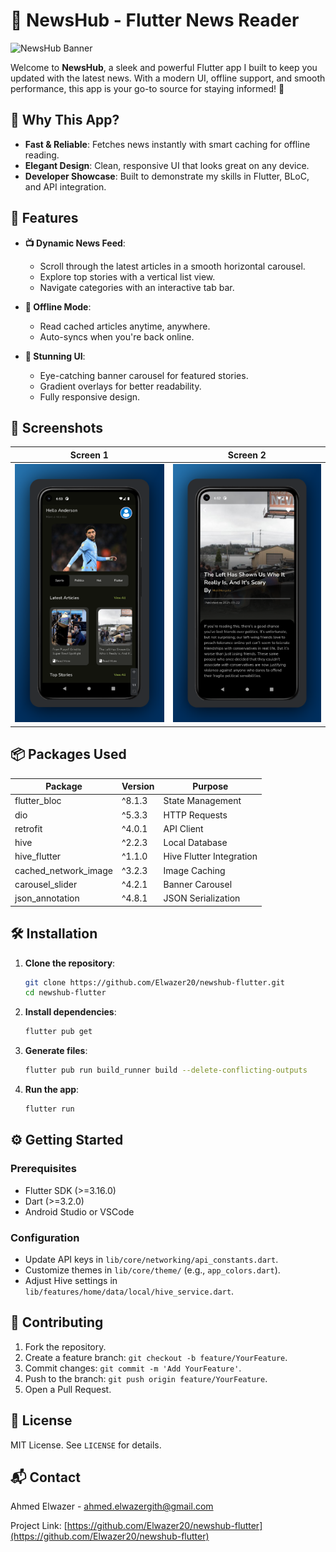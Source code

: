# 📰 NewsHub - Flutter News Reader

![NewsHub Banner](https://images.unsplash.com/photo-1516321318423-f06f85e504b3?auto=compress&cs=tinysrgb&w=800&h=200&fit=crop)

Welcome to **NewsHub**, a sleek and powerful Flutter app I built to keep you updated with the latest news. With a modern UI, offline support, and smooth performance, this app is your go-to source for staying informed! 🔔

## 🌟 Why This App?

- **Fast & Reliable**: Fetches news instantly with smart caching for offline reading.
- **Elegant Design**: Clean, responsive UI that looks great on any device.
- **Developer Showcase**: Built to demonstrate my skills in Flutter, BLoC, and API integration.

## 🚀 Features

- **📺 Dynamic News Feed**:
  - Scroll through the latest articles in a smooth horizontal carousel.
  - Explore top stories with a vertical list view.
  - Navigate categories with an interactive tab bar.

- **📴 Offline Mode**:
  - Read cached articles anytime, anywhere.
  - Auto-syncs when you're back online.

- **🎨 Stunning UI**:
  - Eye-catching banner carousel for featured stories.
  - Gradient overlays for better readability.
  - Fully responsive design.

## 📸 Screenshots

| Screen 1                         | Screen 2                            |
|----------------------------------|-------------------------------------|
| ![Screen 1](screenshot/home.png) | ![Screen 2](screenshot/details.png) |

## 📦 Packages Used

| Package                | Version  | Purpose                     |
|------------------------|----------|-----------------------------|
| flutter_bloc          | ^8.1.3   | State Management            |
| dio                   | ^5.3.3   | HTTP Requests               |
| retrofit              | ^4.0.1   | API Client                  |
| hive                  | ^2.2.3   | Local Database              |
| hive_flutter          | ^1.1.0   | Hive Flutter Integration    |
| cached_network_image  | ^3.2.3   | Image Caching               |
| carousel_slider       | ^4.2.1   | Banner Carousel             |
| json_annotation       | ^4.8.1   | JSON Serialization          |

## 🛠️ Installation

1. **Clone the repository**:
   ```bash
   git clone https://github.com/Elwazer20/newshub-flutter.git
   cd newshub-flutter
   ```

2. **Install dependencies**:
   ```bash
   flutter pub get
   ```

3. **Generate files**:
   ```bash
   flutter pub run build_runner build --delete-conflicting-outputs
   ```

4. **Run the app**:
   ```bash
   flutter run
   ```

## ⚙️ Getting Started

### Prerequisites
- Flutter SDK (>=3.16.0)
- Dart (>=3.2.0)
- Android Studio or VSCode

### Configuration
- Update API keys in `lib/core/networking/api_constants.dart`.
- Customize themes in `lib/core/theme/` (e.g., `app_colors.dart`).
- Adjust Hive settings in `lib/features/home/data/local/hive_service.dart`.

## 🤝 Contributing

1. Fork the repository.
2. Create a feature branch: `git checkout -b feature/YourFeature`.
3. Commit changes: `git commit -m 'Add YourFeature'`.
4. Push to the branch: `git push origin feature/YourFeature`.
5. Open a Pull Request.

## 📜 License

MIT License. See `LICENSE` for details.

## 📬 Contact

Ahmed Elwazer - [ahmed.elwazergith@gmail.com](mailto:ahmed.elwazergith@gmail.com)

Project Link: [https://github.com/Elwazer20/newshub-flutter](https://github.com/Elwazer20/newshub-flutter)